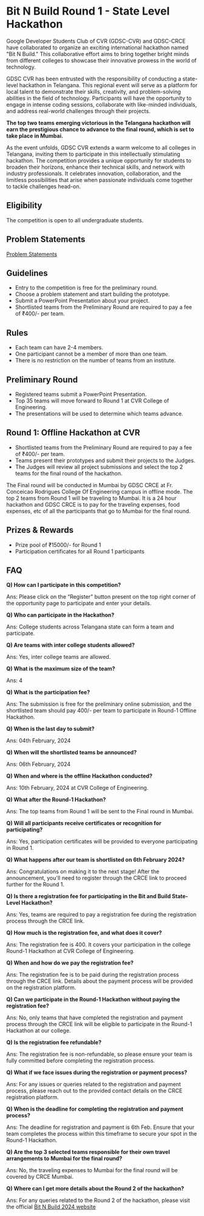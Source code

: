# Bit N Build Round 1 - State Level Hackathon

Google Developer Students Club of CVR (GDSC-CVR) and GDSC-CRCE have collaborated to organize an exciting international hackathon named "Bit N Build." This collaborative effort aims to bring together bright minds from different colleges to showcase their innovative prowess in the world of technology.

GDSC CVR has been entrusted with the responsibility of conducting a state-level hackathon in Telangana. This regional event will serve as a platform for local talent to demonstrate their skills, creativity, and problem-solving abilities in the field of technology. Participants will have the opportunity to engage in intense coding sessions, collaborate with like-minded individuals, and address real-world challenges through their projects.

**The top two teams emerging victorious in the Telangana hackathon will earn the prestigious chance to advance to the final round, which is set to take place in Mumbai.**

As the event unfolds, GDSC CVR extends a warm welcome to all colleges in Telangana, inviting them to participate in this intellectually stimulating hackathon. The competition provides a unique opportunity for students to broaden their horizons, enhance their technical skills, and network with industry professionals. It celebrates innovation, collaboration, and the limitless possibilities that arise when passionate individuals come together to tackle challenges head-on.


## Eligibility
The competition is open to all undergraduate
students.

## Problem Statements
[Problem Statements](https://shorturl.at/akBL6)

## Guidelines
- Entry to the competition is free for the preliminary round.
- Choose a problem statement and start building the prototype.
- Submit a PowerPoint Presentation about your project.
- Shortlisted teams from the Preliminary Round are required to pay a fee of ₹400/- per team.

## Rules
- Each team can have 2-4 members.
- One participant cannot be a member of more than one team.
- There is no restriction on the number of teams from an institute.

## Preliminary Round
- Registered teams submit a PowerPoint Presentation.
- Top 35 teams will move forward to Round 1 at CVR College of Engineering.
- The presentations will be used to determine which teams advance.

## Round 1: Offline Hackathon at CVR
- Shortlisted teams from the Preliminary Round are required to pay a fee of ₹400/- per team.
- Teams present their prototypes and submit their projects to the Judges.
- The Judges will review all project submissions and select the top 2  teams for the final round of the hackathon.

The Final round will be conducted in Mumbai by GDSC CRCE at Fr. Conceicao
Rodrigues College Of Engineering campus in offline mode. The top 2 teams from Round 1 will be traveling to Mumbai. It is a 24 hour hackathon and GDSC CRCE is to pay for the traveling expenses, food expenses, etc of all the participants that go to Mumbai for the final round.

## Prizes & Rewards
- Prize pool of ₹15000/- for Round 1
- Participation certificates for all Round 1 participants

## FAQ

**Q) How can I participate in this competition?** 

Ans: Please click on the “Register” button present on the top right corner of the opportunity page to participate and enter your details.

**Q) Who can participate in the Hackathon?**

Ans: College students across Telangana state can form a team and participate.

**Q) Are teams with inter college students allowed?**

Ans: Yes, inter college teams are allowed.

**Q) What is the maximum size of the team?**

Ans: 4

**Q) What is the participation fee?**

Ans: The submission is free for the preliminary online submission, and the shortlisted team should pay 400/- per team to participate in Round-1 Offline Hackathon.

**Q) When is the last day to submit?**

Ans: 04th February, 2024

**Q) When will the shortlisted teams be announced?**

Ans: 06th February, 2024

**Q) When and where is the offline Hackathon conducted?**

Ans: 10th February, 2024 at CVR College of Engineering.

**Q) What after the Round-1 Hackathon?**

Ans: The top teams from Round 1 will be sent to the Final round in Mumbai.

**Q) Will all participants receive certificates or recognition for participating?**

Ans: Yes, participation certificates will be provided to everyone participating in Round 1.

**Q) What happens after our team is shortlisted on 6th February 2024?**

Ans: Congratulations on making it to the next stage! After the announcement, you'll need to register through the CRCE link to proceed further for the Round 1.

**Q) Is there a registration fee for participating in the Bit and Build State-Level Hackathon?**

Ans: Yes, teams are required to pay a registration fee during the registration process through the CRCE link.

**Q) How much is the registration fee, and what does it cover?**

Ans: The registration fee is 400. It covers your participation in the college Round-1 Hackathon at CVR College of Engineering.

**Q) When and how do we pay the registration fee?**

Ans: The registration fee is to be paid during the registration process through the CRCE link. Details about the payment process will be provided on the registration platform.

**Q) Can we participate in the Round-1 Hackathon without paying the registration fee?**

Ans: No, only teams that have completed the registration and payment process through the CRCE link will be eligible to participate in the Round-1 Hackathon at our college.

**Q) Is the registration fee refundable?**

Ans: The registration fee is non-refundable, so please ensure your team is fully committed before completing the registration process.

**Q) What if we face issues during the registration or payment process?**

Ans: For any issues or queries related to the registration and payment process, please reach out to the provided contact details on the CRCE registration platform.

**Q) When is the deadline for completing the registration and payment process?**

Ans: The deadline for registration and payment is 6th Feb. Ensure that your team completes the process within this timeframe to secure your spot in the Round-1 Hackathon.

**Q) Are the top 3 selected teams responsible for their own travel arrangements to Mumbai for the final round?**

Ans: No, the traveling expenses to Mumbai for the final round will be covered by CRCE Mumbai.

**Q) Where can I get more details about the Round 2 of the hackathon?**

Ans: For any queries related to the Round 2 of the hackathon, please visit the official [Bit N Build 2024 website](https://bitnbuild.vercel.app/)
